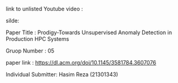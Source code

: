 link to unlisted Youtube video :

silde: 

Paper Title :  Prodigy-Towards Unsupervised Anomaly Detection in Production HPC Systems

Gruop Number : 05

paper link : https://dl.acm.org/doi/10.1145/3581784.3607076

Individual Submitter: Hasim Reza (21301343)
